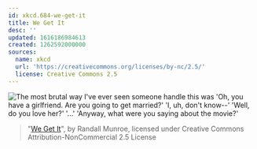 ```yaml
---
id: xkcd.684-we-get-it
title: We Get It
desc: ''
updated: 1616186984613
created: 1262592000000
sources:
  name: xkcd
  url: 'https://creativecommons.org/licenses/by-nc/2.5/'
  license: Creative Commons 2.5
---
```

![The most brutal way I've ever seen someone handle this was 'Oh, you have a girlfriend. Are you going to get married?'  'I, uh, don't know--' 'Well, do you love her?' '...' 'Anyway, what were you saying about the movie?'](https://imgs.xkcd.com/comics/we_get_it.png)
> "[We Get It](https://xkcd.com/684/)", by Randall Munroe, licensed under Creative Commons Attribution-NonCommercial 2.5 License
